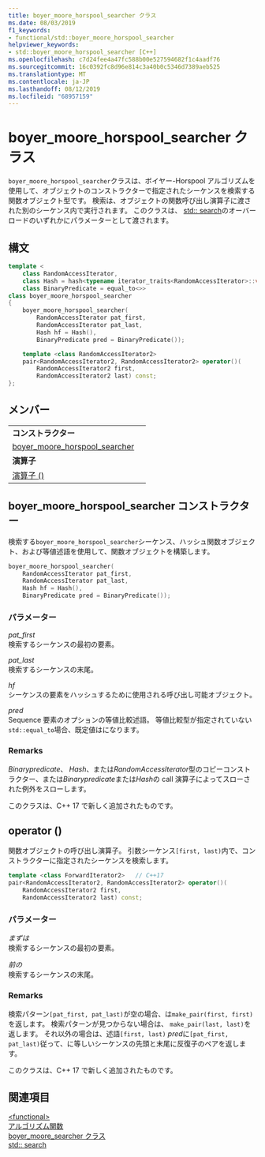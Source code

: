 ```yaml
---
title: boyer_moore_horspool_searcher クラス
ms.date: 08/03/2019
f1_keywords:
- functional/std::boyer_moore_horspool_searcher
helpviewer_keywords:
- std::boyer_moore_horspool_searcher [C++]
ms.openlocfilehash: c7d24fee4a47fc588b00e527594682f1c4aadf76
ms.sourcegitcommit: 16c0392fc8d96e814c3a40b0c5346d7389aeb525
ms.translationtype: MT
ms.contentlocale: ja-JP
ms.lasthandoff: 08/12/2019
ms.locfileid: "68957159"
---
```

# <a name="boyer_moore_horspool_searcher-class"></a>boyer_moore_horspool_searcher クラス

`boyer_moore_horspool_searcher`クラスは、ボイヤー-Horspool アルゴリズムを使用して、オブジェクトのコンストラクターで指定されたシーケンスを検索する関数オブジェクト型です。 検索は、オブジェクトの関数呼び出し演算子に渡された別のシーケンス内で実行されます。 このクラスは、 [std:: search](algorithm-functions.md#search)のオーバーロードのいずれかにパラメーターとして渡されます。

## <a name="syntax"></a>構文

```cpp
template <
    class RandomAccessIterator,
    class Hash = hash<typename iterator_traits<RandomAccessIterator>::value_type>,
    class BinaryPredicate = equal_to<>>
class boyer_moore_horspool_searcher
{
    boyer_moore_horspool_searcher(
        RandomAccessIterator pat_first,
        RandomAccessIterator pat_last,
        Hash hf = Hash(),
        BinaryPredicate pred = BinaryPredicate());

    template <class RandomAccessIterator2>
    pair<RandomAccessIterator2, RandomAccessIterator2> operator()(
        RandomAccessIterator2 first,
        RandomAccessIterator2 last) const;
};
```

## <a name="members"></a>メンバー

| | |
| - | - |
| **コンストラクター** | |
| [boyer_moore_horspool_searcher](#boyer-moore-horspool-searcher-constructor) | |
| **演算子** | |
| [演算子 ()](#operator-call) | |

## <a name="boyer-moore-horspool-searcher-constructor"></a>boyer_moore_horspool_searcher コンストラクター

検索する`boyer_moore_horspool_searcher`シーケンス、ハッシュ関数オブジェクト、および等値述語を使用して、関数オブジェクトを構築します。

```cpp
boyer_moore_horspool_searcher(
    RandomAccessIterator pat_first,
    RandomAccessIterator pat_last,
    Hash hf = Hash(),
    BinaryPredicate pred = BinaryPredicate());
```

### <a name="parameters"></a>パラメーター

*pat_first*\
検索するシーケンスの最初の要素。

*pat_last*\
検索するシーケンスの末尾。

*hf*\
シーケンスの要素をハッシュするために使用される呼び出し可能オブジェクト。

*pred*\
Sequence 要素のオプションの等値比較述語。 等値比較型が指定されていない`std::equal_to`場合、既定値はになります。

### <a name="remarks"></a>Remarks

*Binarypredicate*、 *Hash*、または*RandomAccessIterator*型のコピーコンストラクター、または*Binarypredicate*または*Hash*の call 演算子によってスローされた例外をスローします。

このクラスは、C++ 17 で新しく追加されたものです。

## <a name="operator-call"></a>operator ()

関数オブジェクトの呼び出し演算子。 引数シーケンス`[first, last)`内で、コンストラクターに指定されたシーケンスを検索します。

```cpp
template <class ForwardIterator2>   // C++17
pair<RandomAccessIterator2, RandomAccessIterator2> operator()(
    RandomAccessIterator2 first,
    RandomAccessIterator2 last) const;
```

### <a name="parameters"></a>パラメーター

*まずは*\
検索するシーケンスの最初の要素。

*前の*\
検索するシーケンスの末尾。

### <a name="remarks"></a>Remarks

検索パターン`[pat_first, pat_last)`が空の場合、は`make_pair(first, first)`を返します。 検索パターンが見つからない場合は、 `make_pair(last, last)`を返します。 それ以外の場合は、述語`[first, last)` *pred*に`[pat_first, pat_last)`従って、に等しいシーケンスの先頭と末尾に反復子のペアを返します。

このクラスは、C++ 17 で新しく追加されたものです。

## <a name="see-also"></a>関連項目

[\<functional>](functional.md)\
[アルゴリズム関数](algorithm-functions.md)\
[boyer_moore_searcher クラス](boyer-moore-searcher-class.md)\
[std:: search](algorithm-functions.md#search)
